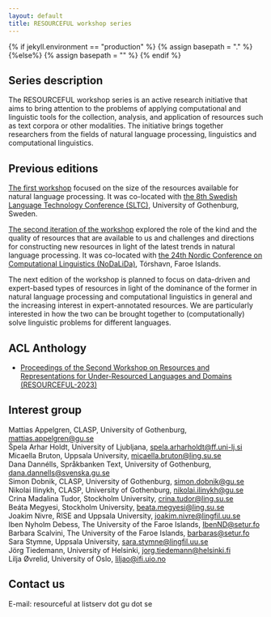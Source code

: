 ```yaml
---
layout: default
title: RESOURCEFUL workshop series
---
```

{% if jekyll.environment  == "production" %}
        {% assign basepath = "." %}
        {%else%}
        {% assign basepath = "" %}
        {% endif %}

## Series description

The RESOURCEFUL workshop series is an active research initiative that aims to bring attention to the problems of applying computational and linguistic tools for the collection, analysis, and application of resources such as text corpora or other modalities. The initiative brings together researchers from the fields of natural language processing, linguistics and computational linguistics.

## Previous editions

[The first workshop](https://gu-clasp.github.io/resourceful-2020/) focused on the size of the resources available for natural language processing. It was co-located with [the 8th Swedish Language Technology Conference (SLTC)](https://spraakbanken.gu.se/en/sltc2020), University of Gothenburg, Sweden.

[The second iteration of the workshop](https://resourceful-workshop.github.io/resourceful-2023/) explored the role of the kind and the quality of resources that are available to us and challenges and directions for constructing new resources in light of the latest trends in natural language processing. It was co-located with [the 24th Nordic Conference on Computational Linguistics (NoDaLiDa)](https://www.nodalida2023.fo/nodalida-2023-tórshavn-faroe-islands), Tórshavn, Faroe Islands.

The next edition of the workshop is planned to focus on data-driven and expert-based types of resources in light of the dominance of the former in natural language processing and computational linguistics in general and the increasing interest in expert-annotated resources. We are particularly interested in how the two can be brought together to (computationally) solve linguistic problems for different languages.


## ACL Anthology

  - [Proceedings of the Second Workshop on Resources and Representations for Under-Resourced Languages and Domains (RESOURCEFUL-2023)](https://aclanthology.org/volumes/2023.resourceful-1/)

## Interest group

Mattias Appelgren, CLASP, University of Gothenburg, mattias.appelgren@gu.se  
Špela Arhar Holdt, University of Ljubljana, spela.arharholdt@ff.uni-lj.si 
Micaella Bruton, Uppsala University, micaella.bruton@ling.su.se  
Dana Dannélls, Språkbanken Text, University of Gothenburg, dana.dannells@svenska.gu.se  
Simon Dobnik, CLASP, University of Gothenburg, simon.dobnik@gu.se  
Nikolai Ilinykh, CLASP, University of Gothenburg, nikolai.ilinykh@gu.se  
Crina Madalina Tudor, Stockholm University, crina.tudor@ling.su.se  
Beáta Megyesi, Stockholm University, beata.megyesi@ling.su.se  
Joakim Nivre, RISE and Uppsala University, joakim.nivre@lingfil.uu.se  
Iben Nyholm Debess, The University of the Faroe Islands, IbenND@setur.fo  
Barbara Scalvini, The University of the Faroe Islands, barbaras@setur.fo  
Sara Stymne, Uppsala University, sara.stymne@lingfil.uu.se  
Jörg Tiedemann, University of Helsinki,  jorg.tiedemann@helsinki.fi  
Lilja Øvrelid, University of Oslo, liljao@ifi.uio.no  

## Contact us

E-mail: resourceful at listserv dot gu dot se

